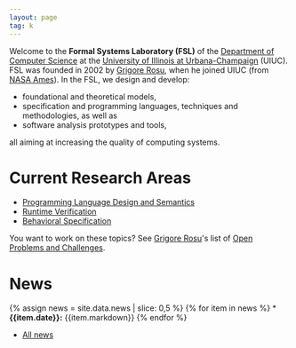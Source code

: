 ```yaml
---
layout: page
tag: k
---
```


Welcome to the **Formal Systems Laboratory (FSL)** of the [Department of Computer
Science] at the [University of Illinois at Urbana-Champaign] (UIUC). FSL was
founded in 2002 by [Grigore Rosu]({{site.baseurl}}/people/grigore-rosu/index.html), when he joined UIUC 
(from [NASA Ames](http://www.nasa.gov/centers/ames/home/index.html)). 
In the FSL, we design and develop:

-   foundational and theoretical models,
-   specification and programming languages, techniques and methodologies,
    as well as
-   software analysis prototypes and tools,

all aiming at increasing the quality of computing systems. 

# Current Research Areas

- [Programming Language Design and Semantics]({{site.baseurl}}/projects/pl/index.html)
- [Runtime Verification]({{site.baseurl}}/projects/rv/index.html)
- [Behavioral Specification]({{site.baseurl}}/projects/circ/index.html)

You want to work on these topics? See [Grigore Rosu]({{site.baseurl}}/people/grigore-rosu/index.html)'s list of [Open Problems and Challenges]({{site.baseurl}}/other-pages/open-problems.html).

# News

{% assign news = site.data.news | slice: 0,5 %}
{% for item in  news %} * **{{item.date}}:** {{item.markdown}}
{% endfor %} <!--  -->
* [All news](/fsl/news.html)


[Department of Computer Science]: https://cs.illinois.edu
[University of Illinois at Urbana-Champaign]: https://illinois.edu


